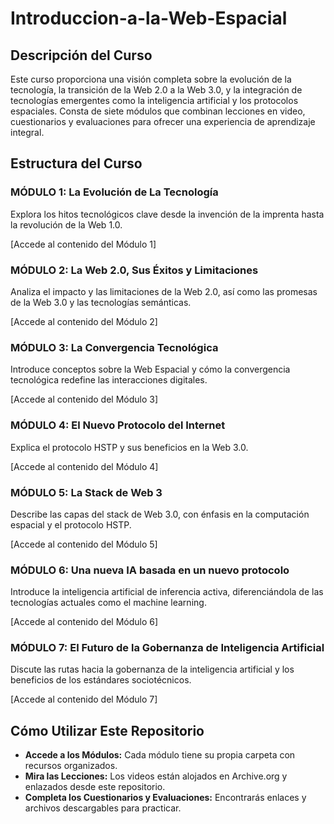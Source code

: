 # Introduccion-a-la-Web-Espacial

## Descripción del Curso
Este curso proporciona una visión completa sobre la evolución de la tecnología, la transición de la Web 2.0 a la Web 3.0, y la integración de tecnologías emergentes como la inteligencia artificial y los protocolos espaciales. Consta de siete módulos que combinan lecciones en video, cuestionarios y evaluaciones para ofrecer una experiencia de aprendizaje integral.

## Estructura del Curso
### MÓDULO 1: La Evolución de La Tecnología
Explora los hitos tecnológicos clave desde la invención de la imprenta hasta la revolución de la Web 1.0.

[Accede al contenido del Módulo 1]

### MÓDULO 2: La Web 2.0, Sus Éxitos y Limitaciones
Analiza el impacto y las limitaciones de la Web 2.0, así como las promesas de la Web 3.0 y las tecnologías semánticas.

[Accede al contenido del Módulo 2]

### MÓDULO 3: La Convergencia Tecnológica
Introduce conceptos sobre la Web Espacial y cómo la convergencia tecnológica redefine las interacciones digitales.

[Accede al contenido del Módulo 3]

### MÓDULO 4: El Nuevo Protocolo del Internet
Explica el protocolo HSTP y sus beneficios en la Web 3.0.

[Accede al contenido del Módulo 4]

### MÓDULO 5: La Stack de Web 3
Describe las capas del stack de Web 3.0, con énfasis en la computación espacial y el protocolo HSTP.

[Accede al contenido del Módulo 5]

### MÓDULO 6: Una nueva IA basada en un nuevo protocolo
Introduce la inteligencia artificial de inferencia activa, diferenciándola de las tecnologías actuales como el machine learning.

[Accede al contenido del Módulo 6]

### MÓDULO 7: El Futuro de la Gobernanza de Inteligencia Artificial
Discute las rutas hacia la gobernanza de la inteligencia artificial y los beneficios de los estándares sociotécnicos.

[Accede al contenido del Módulo 7]

## Cómo Utilizar Este Repositorio
* **Accede a los Módulos:** Cada módulo tiene su propia carpeta con recursos organizados.
* **Mira las Lecciones:** Los videos están alojados en Archive.org y enlazados desde este repositorio.
* **Completa los Cuestionarios y Evaluaciones:** Encontrarás enlaces y archivos descargables para practicar.
